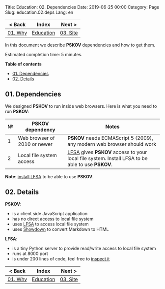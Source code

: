 Title: Education: 02. Dependencies
Date: 2019-06-25 00:00
Category: Page
Slug: education.02.deps
Lang: en

| < Back | Index | Next > |
|---|---|---|
| [01. Why][prev] | [Education][index] | [03. Site][next] |

</div><div class="contents">

In this document we describe **PSKOV** dependencies and how to get them.

Estimated completion time: 5 minutes.

**Table of contents**

* [01. Dependencies](#deps)
* [02. Details](#details)

<a name="deps"/>

## 01. Dependencies

We designed **PSKOV** to run inside web browsers. Here is what you need to run **PSKOV**:

| № | PSKOV dependency | Notes |
|---|---|---|
| 1 | Web browser of 2010 or newer | **PSKOV** needs ECMAScript 5 (2009), any modern web browser should work |
| 2 | Local file system access | [LFSA][lfsa] gives **PSKOV** access to your local file system. Install LFSA to be able to use **PSKOV**. |

**Note**: [install LFSA][lfsa] to be able to use **PSKOV**.

<a name="details"/>

## 02. Details

**PSKOV**:

* is a client side JavaScript application
* has no direct access to local file system
* uses [LFSA][lfsa] to access local file system
* uses [Showdown][showdown] to convert Markdown to HTML

**LFSA**:

* is a tiny Python server to provide read/write access to local file system
* runs at 8000 port
* is under 200 lines of code, feel free to [inspect it][lfsa-src]

</div><div class="contents">

| < Back | Index | Next > |
|---|---|---|
| [01. Why][prev] | [Education][index] | [03. Site][next] |

[index]: education.html
[prev]: education.01.why.html
[next]: education.03.site.html

[lfsa]: http://opengamestudio.org/lfsa
[lfsa-src]: https://bitbucket.org/ogstudio/lfsa/src/default/lfsa_1.0.0.py
[showdown]: https://github.com/showdownjs/showdown
